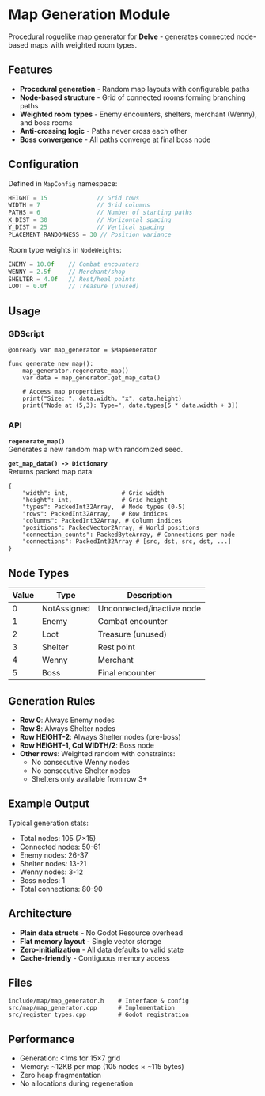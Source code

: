 # Map Generation Module

Procedural roguelike map generator for **Delve** - generates connected node-based maps with weighted room types.

## Features

- **Procedural generation** - Random map layouts with configurable paths
- **Node-based structure** - Grid of connected rooms forming branching paths
- **Weighted room types** - Enemy encounters, shelters, merchant (Wenny), and boss rooms
- **Anti-crossing logic** - Paths never cross each other
- **Boss convergence** - All paths converge at final boss node

## Configuration

Defined in `MapConfig` namespace:

```cpp
HEIGHT = 15              // Grid rows
WIDTH = 7                // Grid columns  
PATHS = 6                // Number of starting paths
X_DIST = 30              // Horizontal spacing
Y_DIST = 25              // Vertical spacing
PLACEMENT_RANDOMNESS = 30 // Position variance
```

Room type weights in `NodeWeights`:

```cpp
ENEMY = 10.0f    // Combat encounters
WENNY = 2.5f     // Merchant/shop
SHELTER = 4.0f   // Rest/heal points
LOOT = 0.0f      // Treasure (unused)
```

## Usage

### GDScript

```gdscript
@onready var map_generator = $MapGenerator

func generate_new_map():
    map_generator.regenerate_map()
    var data = map_generator.get_map_data()
    
    # Access map properties
    print("Size: ", data.width, "x", data.height)
    print("Node at (5,3): Type=", data.types[5 * data.width + 3])
```

### API

**`regenerate_map()`**  
Generates a new random map with randomized seed.

**`get_map_data() -> Dictionary`**  
Returns packed map data:

```gdscript
{
    "width": int,               # Grid width
    "height": int,              # Grid height
    "types": PackedInt32Array,  # Node types (0-5)
    "rows": PackedInt32Array,   # Row indices
    "columns": PackedInt32Array, # Column indices
    "positions": PackedVector2Array, # World positions
    "connection_counts": PackedByteArray, # Connections per node
    "connections": PackedInt32Array # [src, dst, src, dst, ...]
}
```

## Node Types

| Value | Type | Description |
|-------|------|-------------|
| 0 | NotAssigned | Unconnected/inactive node |
| 1 | Enemy | Combat encounter |
| 2 | Loot | Treasure (unused) |
| 3 | Shelter | Rest point |
| 4 | Wenny | Merchant |
| 5 | Boss | Final encounter |

## Generation Rules

- **Row 0**: Always Enemy nodes
- **Row 8**: Always Shelter nodes  
- **Row HEIGHT-2**: Always Shelter nodes (pre-boss)
- **Row HEIGHT-1, Col WIDTH/2**: Boss node
- **Other rows**: Weighted random with constraints:
  - No consecutive Wenny nodes
  - No consecutive Shelter nodes
  - Shelters only available from row 3+

## Example Output

Typical generation stats:
- Total nodes: 105 (7×15)
- Connected nodes: 50-61
- Enemy nodes: 26-37
- Shelter nodes: 13-21
- Wenny nodes: 3-12
- Boss nodes: 1
- Total connections: 80-90

## Architecture

- **Plain data structs** - No Godot Resource overhead
- **Flat memory layout** - Single vector storage
- **Zero-initialization** - All data defaults to valid state
- **Cache-friendly** - Contiguous memory access

## Files

```
include/map/map_generator.h    # Interface & config
src/map/map_generator.cpp      # Implementation
src/register_types.cpp         # Godot registration
```

## Performance

- Generation: <1ms for 15×7 grid
- Memory: ~12KB per map (105 nodes × ~115 bytes)
- Zero heap fragmentation
- No allocations during regeneration
